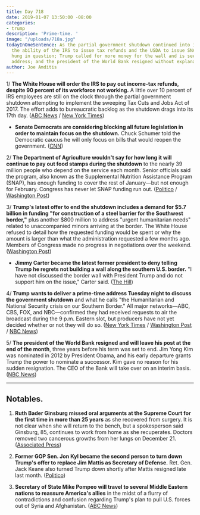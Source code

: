 ```yaml
---
title: Day 718
date: 2019-01-07 13:50:00 -08:00
categories:
- trump
description: 'Prime-time. '
image: "/uploads/718a.jpg"
todayInOneSentence: As the partial government shutdown continued into its 17th day,
  the ability of the IRS to issue tax refunds and the USDA to issue SNAP benefits
  hung in question; Trump called for more money for the wall and is seeking a prime-time
  address; and the president of the World Bank resigned without explanation.
author: Joe Amditis
---
```


1/ **The White House will order the IRS to pay out income-tax refunds, despite 90 percent of its workforce not working.** A little over 10 percent of IRS employees are still on the clock through the partial government shutdown attempting to implement the sweeping Tax Cuts and Jobs Act of 2017. The effort adds to bureaucratic backlog as the shutdown drags into its 17th day. ([ABC News](https://abcnews.go.com/Politics/white-house-order-irs-pay-income-tax-refunds/story?id=60216999) / [New York Times](https://www.nytimes.com/2019/01/07/us/politics/tax-return-refunds-government-shutdown.html)) 

* **Senate Democrats are considering blocking all future legislation in order to maintain focus on the shutdown.** Chuck Schumer told the Democratic caucus he will only focus on bills that would reopen the government. ([CNN](https://www.cnn.com/2019/01/07/politics/senate-democrats-mull-blocking-legislation-shutdown/index.html))

2/ **The Department of Agriculture wouldn't say for how long it will continue to pay out food stamps during the shutdown** to the nearly 39 million people who depend on the service each month. Senior officials said the program, also known as the Supplemental Nutrition Assistance Program (SNAP), has enough funding to cover the rest of January—but not enough for February. Congress has never let SNAP funding run out. ([Politico](https://www.politico.com/story/2019/01/07/food-stamps-government-shutdown-1062090) / [Washington Post](https://www.washingtonpost.com/business/economy/millions-face-delayed-tax-refunds-cuts-to-food-aid-as-white-house-scrambles-to-deal-with-shutdown/2019/01/04/b5b58616-0fa3-11e9-8938-5898adc28fa2_story.html?utm_term=.f56776f3f1b2))

3/ **Trump's latest offer to end the shutdown includes a demand for $5.7 billion in funding "for construction of a steel barrier for the Southwest border,"** plus another $800 million to address "urgent humanitarian needs" related to unaccompanied minors arriving at the border. The White House refused to detail how the requested funding would be spent or why the amount is larger than what the administration requested a few months ago. Members of Congress made no progress in negotiations over the weekend. ([Washington Post](https://www.washingtonpost.com/national/health-science/as-shutdown-drags-on-trump-officials-seek-novel-ways-to-cope-with-its-impacts/2019/01/06/96c54a50-11ee-11e9-90a8-136fa44b80ba_story.html?utm_term=.958cf721ca45))

* **Jimmy Carter became the latest former president to deny telling Trump he regrets not building a wall along the southern U.S. border.** "I have not discussed the border wall with President Trump and do not support him on the issue," Carter said. ([The Hill](https://thehill.com/homenews/administration/424205-jimmy-carter-denies-telling-trump-he-regrets-not-building-a-border))

4/ **Trump wants to deliver a prime-time address Tuesday night to discuss the government shutdown** and what he calls "the Humanitarian and National Security crisis on our Southern Border." All major networks—ABC, CBS, FOX, and NBC—confirmed they had received requests to air the broadcast during the 9 p.m. Eastern slot, but producers have not yet decided whether or not they will do so. ([New York Times](https://www.nytimes.com/2019/01/07/us/politics/trump-address-border-visit.html) / [Washington Post](https://www.washingtonpost.com/politics/trump-to-visit-us-mexico-border-amid-shutdown-stalemate/2019/01/07/114fc580-129d-11e9-b6ad-9cfd62dbb0a8_story.html?utm_term=.a44a56882b42) / [NBC News](https://www.nbcnews.com/politics/white-house/trump-heading-southern-border-thursday-n955751))

5/ **The president of the World Bank resigned and will leave his post at the end of the month**, three years before his term was set to end. Jim Yong Kim was nominated in 2012 by President Obama, and his early departure grants Trump the power to nominate a successor. Kim gave no reason for his sudden resignation. The CEO of the Bank will take over on an interim basis. ([NBC News](https://www.nbcnews.com/business/economy/world-bank-president-resigns-paving-way-trump-appointee-helm-global-n955781))

---

## Notables.

1. **Ruth Bader Ginsburg missed oral arguments at the Supreme Court for the first time in more than 25 years** as she recovered from surgery. It is not clear when she will return to the bench, but a spokesperson said Ginsburg, 85, continues to work from home as she recuperates. Doctors removed two cancerous growths from her lungs on December 21. ([Associated Press](https://apnews.com/b1d7eb8384ef44099d63fde057c4172c))

2. **Former GOP Sen. Jon Kyl became the second person to turn down Trump's offer to replace Jim Mattis as Secretary of Defense.** Ret. Gen. Jack Keane also turned Trump down shortly after Mattis resigned late last month.  ([Politico](https://www.politico.com/story/2019/01/07/trump-struggles-to-replace-mattis-1084749))

3. **Secretary of State Mike Pompeo will travel to several Middle Eastern nations to reassure America's allies** in the midst of a flurry of contradictions and confusion regarding Trump's plan to pull U.S. forces out of Syria and Afghanistan.  ([ABC News](https://abcnews.go.com/Politics/amid-confusion-syria-withdrawal-pompeo-heads-middle-east/story?id=60211093))